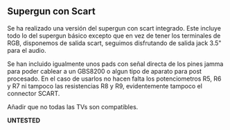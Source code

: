 ## Supergun con Scart
Se ha realizado una versión del supergun con scart integrado. Este incluye todo lo del supergun básico excepto que en vez de tener los terminales de RGB, disponemos de salida scart, seguimos disfrutando de salida jack 3.5" para el audio.

Se han incluido igualmente unos pads con señal directa de los pines jamma para poder cablear a un GBS8200 o algun tipo de aparato para post procesado. En el caso de usarlos no hacen falta los potenciometros R5, R6 y R7 ni tampoco las resistencias R8 y R9, evidentemente tampoco el connector SCART.

Añadir que no todas las TVs son compatibles.

**UNTESTED**
